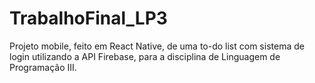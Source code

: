 # TrabalhoFinal_LP3
Projeto mobile, feito em React Native, de uma to-do list com sistema de login utilizando a API Firebase, para a disciplina de Linguagem de Programação III.
